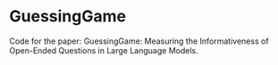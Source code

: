 # GuessingGame
Code for the paper: GuessingGame: Measuring the Informativeness of Open-Ended Questions in Large Language Models.
